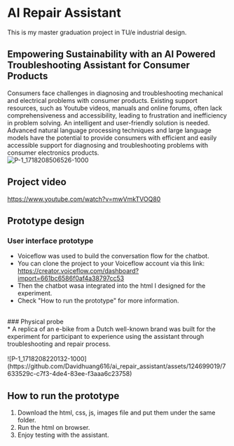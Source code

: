 # AI Repair Assistant
This is my master graduation project in TU/e industrial design.

## Empowering Sustainability with an AI Powered Troubleshooting Assistant for Consumer Products
Consumers face challenges in diagnosing and troubleshooting mechanical and electrical problems with consumer products. Existing support resources, such as Youtube videos, manuals and online forums, often lack comprehensiveness and accessibility, leading to frustration and inefficiency in problem solving. An intelligent and user-friendly solution is needed. Advanced natural language processing techniques and large language models have the potential to provide consumers with efficient and easily accessible support for diagnosing and troubleshooting problems with consumer electronics products.
<br />
![P-1_1718208506526-1000](https://github.com/Davidhuang616/ai_repair_assistant/assets/124699019/25211f40-aef9-4b40-adec-9ca22a9ce08d)

## Project video
https://www.youtube.com/watch?v=mwVmkTVOQ80

## Prototype design
### User interface prototype <br />
* Voiceflow was used to build the conversation flow for the chatbot. <br />
* You can clone the project to your Voiceflow account via this link: <br />
https://creator.voiceflow.com/dashboard?import=661bc6586f0af4a38797cc53 <br />
* Then the chatbot wasa integrated into the html I designed for the experiment. <br />
* Check "How to run the prototype" for more information. <br />
<br />
### Physical probe <br />
* A replica of an e-bike from a Dutch well-known brand was built for the experiment for participant to experience using the assistant through troubleshooting and repair process. <br />
<br />
![P-1_1718208220132-1000](https://github.com/Davidhuang616/ai_repair_assistant/assets/124699019/7633529c-c7f3-4de4-83ee-f3aaa6c23758)

## How to run the prototype
1. Download the html, css, js, images file and put them under the same folder.
2. Run the html on browser.
3. Enjoy testing with the assistant.

